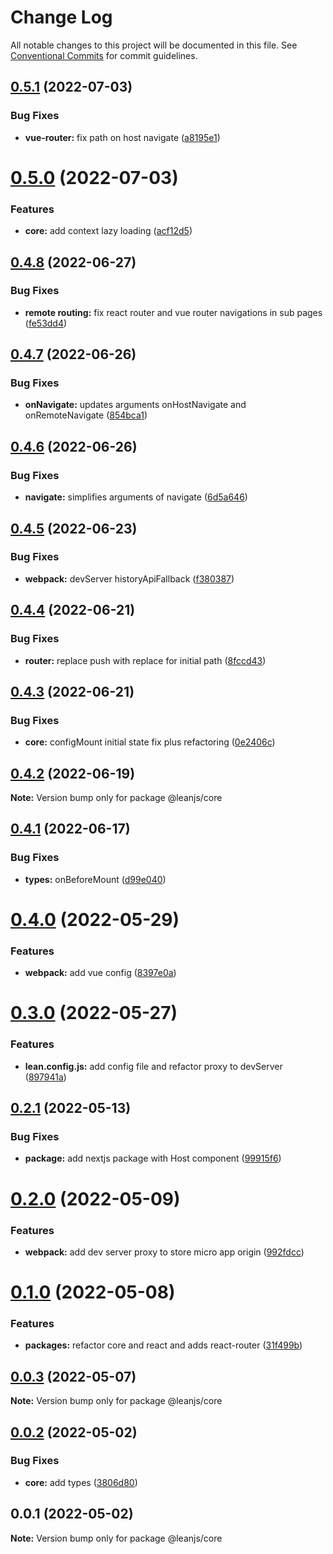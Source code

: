 # Change Log

All notable changes to this project will be documented in this file.
See [Conventional Commits](https://conventionalcommits.org) for commit guidelines.

## [0.5.1](https://github.com/leanjs/leanjs/compare/@leanjs/core@0.5.0...@leanjs/core@0.5.1) (2022-07-03)


### Bug Fixes

* **vue-router:** fix path on host navigate ([a8195e1](https://github.com/leanjs/leanjs/commit/a8195e1ad0dff36a047f82828e34c1c803386098))





# [0.5.0](https://github.com/leanjs/leanjs/compare/@leanjs/core@0.4.8...@leanjs/core@0.5.0) (2022-07-03)


### Features

* **core:** add context lazy loading ([acf12d5](https://github.com/leanjs/leanjs/commit/acf12d5f2dcf1913e8cf7b44ade02b9284a1baf8))





## [0.4.8](https://github.com/leanjs/leanjs/compare/@leanjs/core@0.4.7...@leanjs/core@0.4.8) (2022-06-27)


### Bug Fixes

* **remote routing:** fix react router and vue router navigations in sub pages ([fe53dd4](https://github.com/leanjs/leanjs/commit/fe53dd4116ef355da638105ebe6a424073666fdb))





## [0.4.7](https://github.com/leanjs/leanjs/compare/@leanjs/core@0.4.6...@leanjs/core@0.4.7) (2022-06-26)


### Bug Fixes

* **onNavigate:** updates arguments onHostNavigate and onRemoteNavigate ([854bca1](https://github.com/leanjs/leanjs/commit/854bca1c3be0bc4452c0eeae2c92f9752e2b47ff))





## [0.4.6](https://github.com/leanjs/leanjs/compare/@leanjs/core@0.4.5...@leanjs/core@0.4.6) (2022-06-26)


### Bug Fixes

* **navigate:** simplifies arguments of navigate ([6d5a646](https://github.com/leanjs/leanjs/commit/6d5a646eb1eb35acbe773beebd9da62d2154508e))





## [0.4.5](https://github.com/leanjs/leanjs/compare/@leanjs/core@0.4.4...@leanjs/core@0.4.5) (2022-06-23)


### Bug Fixes

* **webpack:** devServer historyApiFallback ([f380387](https://github.com/leanjs/leanjs/commit/f3803871d48bf45e30ef597871a495cdf660478c))





## [0.4.4](https://github.com/leanjs/leanjs/compare/@leanjs/core@0.4.3...@leanjs/core@0.4.4) (2022-06-21)


### Bug Fixes

* **router:** replace push with replace for initial path ([8fccd43](https://github.com/leanjs/leanjs/commit/8fccd43e2fe813f57bf908aecf9261838c4ae7eb))





## [0.4.3](https://github.com/leanjs/leanjs/compare/@leanjs/core@0.4.2...@leanjs/core@0.4.3) (2022-06-21)


### Bug Fixes

* **core:** configMount initial state fix plus refactoring ([0e2406c](https://github.com/leanjs/leanjs/commit/0e2406cb0666320e675e8f1a2dbefe4b3089cf91))





## [0.4.2](https://github.com/leanjs/leanjs/compare/@leanjs/core@0.4.1...@leanjs/core@0.4.2) (2022-06-19)

**Note:** Version bump only for package @leanjs/core





## [0.4.1](https://github.com/leanjs/leanjs/compare/@leanjs/core@0.4.0...@leanjs/core@0.4.1) (2022-06-17)


### Bug Fixes

* **types:** onBeforeMount ([d99e040](https://github.com/leanjs/leanjs/commit/d99e040957f7ae3dd5364ad68eeb990e9a4805b6))





# [0.4.0](https://github.com/leanjs/leanjs/compare/@leanjs/core@0.3.0...@leanjs/core@0.4.0) (2022-05-29)


### Features

* **webpack:** add vue config ([8397e0a](https://github.com/leanjs/leanjs/commit/8397e0aeb8b4d4278213f227ac003c71d9e3db39))





# [0.3.0](https://github.com/leanjs/leanjs/compare/@leanjs/core@0.2.1...@leanjs/core@0.3.0) (2022-05-27)


### Features

* **lean.config.js:** add config file and refactor proxy to devServer ([897941a](https://github.com/leanjs/leanjs/commit/897941a4c01d101c19b662bd773c1871183aae42))





## [0.2.1](https://github.com/leanjs/leanjs/compare/@leanjs/core@0.2.0...@leanjs/core@0.2.1) (2022-05-13)


### Bug Fixes

* **package:** add nextjs package with Host component ([99915f6](https://github.com/leanjs/leanjs/commit/99915f6e945f3e405eb7e3fc489a48f07c884f1f))





# [0.2.0](https://github.com/leanjs/leanjs/compare/@leanjs/core@0.1.0...@leanjs/core@0.2.0) (2022-05-09)


### Features

* **webpack:** add dev server proxy to store micro app origin ([992fdcc](https://github.com/leanjs/leanjs/commit/992fdcca595b0beabd1b3d933ff7923302a3ee7f))





# [0.1.0](https://github.com/leanjs/leanjs/compare/@leanjs/core@0.0.3...@leanjs/core@0.1.0) (2022-05-08)


### Features

* **packages:** refactor core and react and adds react-router ([31f499b](https://github.com/leanjs/leanjs/commit/31f499bc46ef3e5a4eebede30a6ad82dc09951ad))





## [0.0.3](https://github.com/leanjs/leanjs/compare/@leanjs/core@0.0.2...@leanjs/core@0.0.3) (2022-05-07)

**Note:** Version bump only for package @leanjs/core





## [0.0.2](https://github.com/leanjs/leanjs/compare/@leanjs/core@0.0.1...@leanjs/core@0.0.2) (2022-05-02)


### Bug Fixes

* **core:** add types ([3806d80](https://github.com/leanjs/leanjs/commit/3806d80727aa527dedfff71e970e5e2b5e6ae3f4))





## 0.0.1 (2022-05-02)

**Note:** Version bump only for package @leanjs/core

